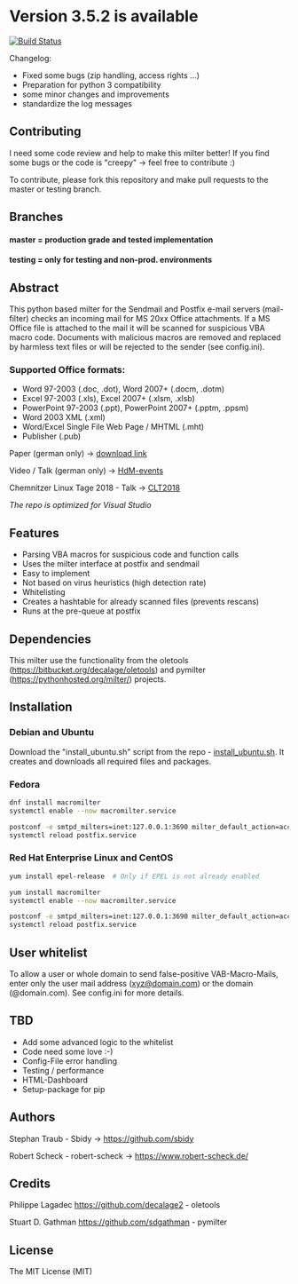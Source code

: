 # Version 3.5.2 is available
[![Build Status](https://travis-ci.com/sbidy/MacroMilter.svg?branch=master)](https://travis-ci.com/sbidy/MacroMilter)

Changelog:
 - Fixed some bugs (zip handling, access rights ...)
 - Preparation for python 3 compatibility
 - some minor changes and improvements
 - standardize the log messages

## Contributing
I need some code review and help to make this milter better! If you find some bugs or the code is "creepy" -> feel free to contribute :)

To contribute, please fork this repository and make pull requests to the master or testing branch.

## Branches
#### master = production grade and tested implementation

#### testing = only for testing and non-prod. environments

## Abstract
This python based milter for the Sendmail and Postfix e-mail servers (mail-filter) checks an incoming mail for MS 20xx Office attachments. If a MS Office file is attached to the mail it will be scanned for suspicious VBA macro code. Documents with malicious macros are removed and replaced by harmless text files or will be rejected to the sender (see config.ini).

### Supported Office formats:
- Word 97-2003 (.doc, .dot), Word 2007+ (.docm, .dotm)
- Excel 97-2003 (.xls), Excel 2007+ (.xlsm, .xlsb)
- PowerPoint 97-2003 (.ppt), PowerPoint 2007+ (.pptm, .ppsm)
- Word 2003 XML (.xml)
- Word/Excel Single File Web Page / MHTML (.mht)
- Publisher (.pub)

Paper (german only) -> [download link](https://github.com/sbidy/MacroMilter/blob/master/Bachelorarbeit%20-%20Traub%2C%20Stephan.pdf)

Video / Talk (german only) -> [HdM-events](http://events.mi.hdm-stuttgart.de/2016-06-29-mi-pr%C3%A4sentationstag-ss16/MacroMilter%3A%20Malware-Filter%20f%C3%BCr%20E-Mails)

Chemnitzer Linux Tage 2018 - Talk -> [CLT2018](https://chemnitzer.linux-tage.de/2018/de/programm/beitrag/304)

*The repo is optimized for Visual Studio*
## Features
* Parsing VBA macros for suspicious code and function calls
* Uses the milter interface at postfix and sendmail
* Easy to implement
* Not based on virus heuristics (high detection rate)
* Whitelisting
* Creates a hashtable for already scanned files (prevents rescans)
* Runs at the pre-queue at postfix

## Dependencies
This milter use the functionality from the oletools (https://bitbucket.org/decalage/oletools) and pymilter (https://pythonhosted.org/milter/) projects.

## Installation

### Debian and Ubuntu
Download the "install_ubuntu.sh" script from the repo - [install_ubuntu.sh](https://raw.githubusercontent.com/sbidy/MacroMilter/master/macromilter/install_ubuntu.sh). It creates and downloads all required files and packages.

### Fedora
```bash
dnf install macromilter
systemctl enable --now macromilter.service

postconf -e smtpd_milters=inet:127.0.0.1:3690 milter_default_action=accept
systemctl reload postfix.service
```

### Red Hat Enterprise Linux and CentOS
```bash
yum install epel-release  # Only if EPEL is not already enabled

yum install macromilter
systemctl enable --now macromilter.service

postconf -e smtpd_milters=inet:127.0.0.1:3690 milter_default_action=accept
systemctl reload postfix.service
```

## User whitelist
To allow a user or whole domain to send false-positive VAB-Macro-Mails, enter only the user mail address (xyz@domain.com) or the  domain (@domain.com). See config.ini for more details.

## TBD
* Add some advanced logic to the whitelist
* Code need some love :-)
* Config-File error handling
* Testing / performance
* HTML-Dashboard
* Setup-package for pip

## Authors
Stephan Traub - Sbidy -> https://github.com/sbidy

Robert Scheck - robert-scheck -> https://www.robert-scheck.de/

## Credits
Philippe Lagadec https://github.com/decalage2 - oletools

Stuart D. Gathman https://github.com/sdgathman - pymilter

## License
The MIT License (MIT)

